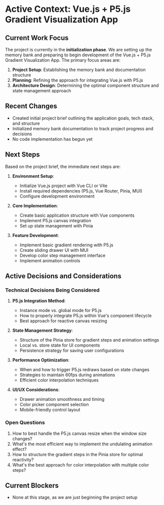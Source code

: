 # Active Context: Vue.js + P5.js Gradient Visualization App

## Current Work Focus

The project is currently in the **initialization phase**. We are setting up the memory bank and preparing to begin development of the Vue.js + P5.js Gradient Visualization App. The primary focus areas are:

1. **Project Setup**: Establishing the memory bank and documentation structure
2. **Planning**: Refining the approach for integrating Vue.js with P5.js
3. **Architecture Design**: Determining the optimal component structure and state management approach

## Recent Changes

- Created initial project brief outlining the application goals, tech stack, and structure
- Initialized memory bank documentation to track project progress and decisions
- No code implementation has begun yet

## Next Steps

Based on the project brief, the immediate next steps are:

1. **Environment Setup**:
   - Initialize Vue.js project with Vue CLI or Vite
   - Install required dependencies (P5.js, Vue Router, Pinia, MUI)
   - Configure development environment

2. **Core Implementation**:
   - Create basic application structure with Vue components
   - Implement P5.js canvas integration
   - Set up state management with Pinia

3. **Feature Development**:
   - Implement basic gradient rendering with P5.js
   - Create sliding drawer UI with MUI
   - Develop color step management interface
   - Implement animation controls

## Active Decisions and Considerations

### Technical Decisions Being Considered

1. **P5.js Integration Method**:
   - Instance mode vs. global mode for P5.js
   - How to properly integrate P5.js within Vue's component lifecycle
   - Best approach for reactive canvas resizing

2. **State Management Strategy**:
   - Structure of the Pinia store for gradient steps and animation settings
   - Local vs. store state for UI components
   - Persistence strategy for saving user configurations

3. **Performance Optimization**:
   - When and how to trigger P5.js redraws based on state changes
   - Strategies to maintain 60fps during animations
   - Efficient color interpolation techniques

4. **UI/UX Considerations**:
   - Drawer animation smoothness and timing
   - Color picker component selection
   - Mobile-friendly control layout

### Open Questions

1. How to best handle the P5.js canvas resize when the window size changes?
2. What's the most efficient way to implement the undulating animation effect?
3. How to structure the gradient steps in the Pinia store for optimal reactivity?
4. What's the best approach for color interpolation with multiple color steps?

## Current Blockers

- None at this stage, as we are just beginning the project setup
